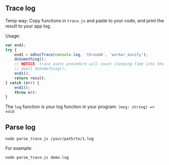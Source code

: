 
## Trace log

Temp way:
Copy functions in `trace.js` and paste to your code,
and print the result to your app log.

Usage:
```js
var end1;
try {
    end1 = adhocTrace(console.log, 'threadA', 'worker_minify');
    doSomething();
    // NOTICE: trace async procedure will count sleeping time into the result!
    // await doSomething();
    end1();
    return result;
} catch (err) {
    end1();
    throw err;
}
```
The `log` function is your log function in your program: `(msg: string) => void`

## Parse log
```shell
node parse_trace.js /your/path/to/1.log
```
For example:
```shell
node parse_trace.js demo.log
```
